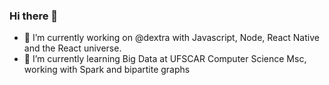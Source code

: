 ### Hi there 👋

- 🔭 I’m currently working on @dextra with Javascript, Node, React Native and the React universe.
- 🌱 I’m currently learning Big Data at UFSCAR Computer Science Msc, working with Spark and bipartite graphs


